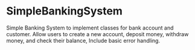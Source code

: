 # SimpleBankingSystem
Simple Banking System to implement classes for bank account and customer. Allow users to create a new account, deposit money, withdraw money, and check their balance, Include basic error handling.
